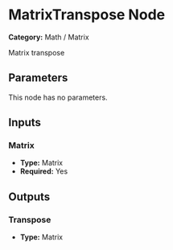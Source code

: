 
# MatrixTranspose Node

**Category:** Math / Matrix

Matrix transpose

## Parameters

This node has no parameters.

## Inputs


### Matrix
- **Type:** Matrix
- **Required:** Yes



## Outputs


### Transpose
- **Type:** Matrix




